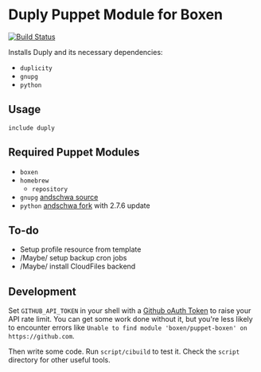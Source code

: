 # Duply Puppet Module for Boxen

[![Build Status](https://travis-ci.org/andschwa/puppet-duply.png?branch=master)](https://travis-ci.org/andschwa/puppet-duply)

Installs Duply and its necessary dependencies:

* `duplicity`
* `gnupg`
* `python`


## Usage

```puppet
include duply
```

## Required Puppet Modules

* `boxen`
* `homebrew`
    * `repository`
* `gnupg` [andschwa source](https://github.com/andschwa/puppet-gnupg)
* `python` [andschwa fork](https://github.com/andschwa/puppet-python)
  with 2.7.6 update

## To-do

* Setup profile resource from template
* /Maybe/ setup backup cron jobs
* /Maybe/ install CloudFiles backend

## Development

Set `GITHUB_API_TOKEN` in your shell with a [Github oAuth Token](https://help.github.com/articles/creating-an-oauth-token-for-command-line-use) to raise your API rate limit. You can get some work done without it, but you're less likely to encounter errors like `Unable to find module 'boxen/puppet-boxen' on https://github.com`.

Then write some code. Run `script/cibuild` to test it. Check the `script`
directory for other useful tools.

